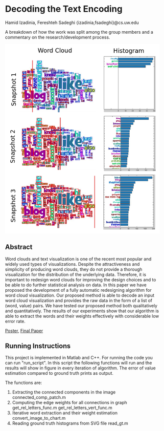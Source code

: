 Decoding the Text Encoding
===============
Hamid Izadinia, Fereshteh Sadeghi {izadinia,fsadeghi}@cs.uw.edu


A breakdown of how the work was split among the group members and a commentary on the research/development process.


![Overview](overview_final.png)

## Abstract
Word clouds and text visualization is one of the recent most popular and widely used types of visualizations. Despite the attractiveness and simplicity of producing word clouds, they do not provide a thorough visualization for the distribution of the underlying data. Therefore, it is important to redesign word clouds for improving the design choices and to be able to do further statistical analysis on data. In this paper we have proposed the development of a fully automatic redesigning algorithm for word cloud visualization. Our proposed method is able to decode an input word cloud visualization and provides the raw data in the form of a list of (word, value) pairs. We have tested our proposed method both qualitatively and quantitatively. The results of our experiments show that our algorithm is able to extract the words and their weights effectively with considerable low error rate.


[Poster](https://github.com/CSE512-14W/fp-izadinia-fsadeghi/raw/master/final/poster-izadinia-fsadeghi.pdf),
[Final Paper](https://github.com/CSE512-14W/fp-izadinia-fsadeghi/raw/master/final/paper-izadinia-fsadeghi.pdf) 

## Running Instructions
This project is implemented in Matlab and C++. For running the code you can run "run_script". In this script the following functions will run and the results will show in figure in every iteration of algorithm. The error of value estimation compared to ground truth prints as output.

The functions are:
1) Extracting the connected components in the image
     connected_comp_patch.m
2) Computing the edge weights for all connections in graph
     get_rel_letters_func.m
     get_rel_letters_vert_func.m
3) Iterative word extraction and their weight estimation
    convert_image_to_chart.m
4) Reading ground truth histograms from SVG file
    read_gt.m
